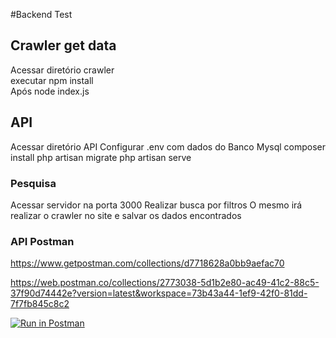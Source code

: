 #Backend Test

## Crawler get data
Acessar diretório crawler  
executar npm install  
Após node index.js  

## API 
Acessar diretório API
Configurar .env com dados do Banco Mysql
composer install
php artisan migrate
php artisan serve

### Pesquisa
Acessar servidor na porta 3000
Realizar busca por filtros
O mesmo irá realizar o crawler no site e salvar os dados encontrados

### API Postman

https://www.getpostman.com/collections/d7718628a0bb9aefac70

https://web.postman.co/collections/2773038-5d1b2e80-ac49-41c2-88c5-37f90d74442e?version=latest&workspace=73b43a44-1ef9-42f0-81dd-7f7fb845c8c2

[![Run in Postman](https://run.pstmn.io/button.svg)](https://app.getpostman.com/run-collection/d7718628a0bb9aefac70)
